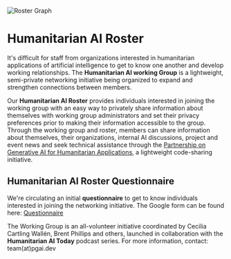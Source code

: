 ![Roster Graph](https://storage.googleapis.com/pgai/Roster_graph.png)

# Humanitarian AI Roster

It's difficult for staff from organizations interested in humanitarian applications of artificial intelligence to get to know one another and develop working relationships. The **Humanitarian AI working Group** is a lightweight, semi-private networking initiative being organized to expand and strengthen connections between members.

Our **Humanitarian AI Roster** provides individuals interested in joining the working group with an easy way to privately share information about themselves with working group administrators and set their privacy preferences prior to making their information accessible to the group. Through the working group and roster, members can share information about themselves, their organizations, internal AI discussions, project and event news and seek technical assistance through the [Partnership on Generative AI for Humanitarian Applications](https://github.com/Partnership-on-Generative-AI/About), a lightweight code-sharing initiative.

## Humanitarian AI Roster Questionnaire

We're circulating an initial **questionnaire** to get to know individuals interested in joining the networking initiative. The Google form can be found here: [Questionnaire]()

The Working Group is an all-volunteer initiative coordinated by Cecilia Cartling Wallén, Brent Phillips and others, launched in collaboration with the **Humanitarian AI Today** podcast series. For more information, contact: team(at)pgai.dev
